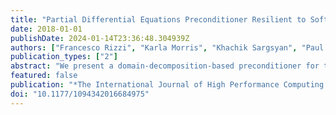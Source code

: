 ```yaml
---
title: "Partial Differential Equations Preconditioner Resilient to Soft and Hard Faults"
date: 2018-01-01
publishDate: 2024-01-14T23:36:48.304939Z
authors: ["Francesco Rizzi", "Karla Morris", "Khachik Sargsyan", "Paul Mycek", "Cosmin Safta", "Olivier Le Maı̂tre", "Omar Knio", "Bert Debusschere"]
publication_types: ["2"]
abstract: "We present a domain-decomposition-based preconditioner for the solution of partial differential equations (PDEs) that is resilient to both soft and hard faults. The algorithm reformulates the PDE as a sampling problem, followed by a solution update through data manipulation that is resilient to both soft and hard faults. This reformulation allows us to recast the problem as a set of independent tasks, and exploit data locality to reduce global communication. We discuss two different parallel implementations: (a) a single program multiple data (SPMD) version based on a one-to-one mapping between subdomain and MPI processes responsible for both state and computation; and (b) an asynchronous server–client implementation where all state information is held by the servers and clients are designed solely as computational units. We present a scalability comparison of both implementations under nominal conditions, showing efficiency within ~80% for up to 12,000 cores. We present a resilience analysis under different fault scenarios based on the server–client implementation. This framework provides resiliency to hard faults such that if a client crashes, it stops asking for work, and the servers simply distribute the work among all of the other clients alive. Erroneous subdomain solves (e.g. due to soft faults) appear as corrupted data, which is either rejected if that causes a task to fail, or is seamlessly filtered out during the regression stage through a suitable noise model. Three different types of faults are modeled: hard faults modeling nodes (or clients) crashing; soft faults occurring during the communication of the tasks between server and clients; and soft faults occurring during task execution. We demonstrate the resiliency of the approach for a 2D elliptic PDE, and explore the effect of the faults at various failure rates."
featured: false
publication: "*The International Journal of High Performance Computing Applications*"
doi: "10.1177/1094342016684975"
---
```


